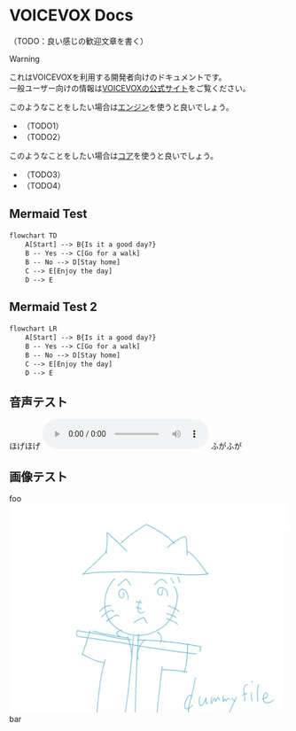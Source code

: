 # VOICEVOX Docs

（TODO：良い感じの歓迎文章を書く）

> [!WARNING]
> これはVOICEVOXを利用する開発者向けのドキュメントです。\
> 一般ユーザー向けの情報は[VOICEVOXの公式サイト](https://voicevox.hiroshiba.jp/)をご覧ください。

このようなことをしたい場合は[エンジン](./engine/)を使うと良いでしょう。

- （TODO1）
- （TODO2）

このようなことをしたい場合は[コア](./core/)を使うと良いでしょう。

- （TODO3）
- （TODO4）

## Mermaid Test

```mermaid
flowchart TD
    A[Start] --> B{Is it a good day?}
    B -- Yes --> C[Go for a walk]
    B -- No --> D[Stay home]
    C --> E[Enjoy the day]
    D --> E
```

## Mermaid Test 2

```mermaid
flowchart LR
    A[Start] --> B{Is it a good day?}
    B -- Yes --> C[Go for a walk]
    B -- No --> D[Stay home]
    C --> E[Enjoy the day]
    D --> E
```

## 音声テスト

ほげほげ
![hoge](./test.mp3)
ふがふが

## 画像テスト

foo
![foo](./dummy.webp)
bar

